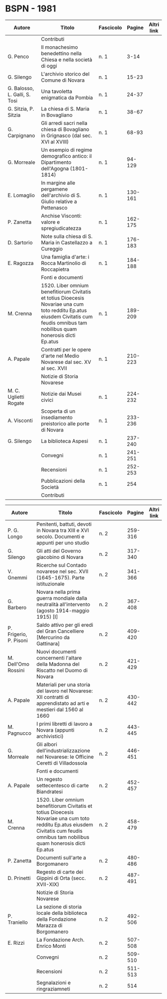 # BSPN - 1981

| Autore                        | Titolo                                                                                                                                                                              | Fascicolo | Pagine  | Altri link |
|-------------------------------|-------------------------------------------------------------------------------------------------------------------------------------------------------------------------------------|-----------|---------|------------|
|                               | Contributi                                                                                                                                                                          |           |         |
| G. Penco                      | Il monachesimo benedettino nella Chiesa e nella società di oggi                                                                                                                     | n. 1      | 3-14    |            |
| G. Silengo                    | L'archivio storico del Comune di Novara                                                                                                                                             | n. 1      | 15-23   |            |
| G. Balosso, L. Galli, S. Tosi | Una tavoletta enigmatica da Pombia                                                                                                                                                  | n. 1      | 24-37   |            |
| G. Sitzia, P. Sitzia          | La chiesa di S. Maria in Bovagliano                                                                                                                                                 | n. 1      | 38-67   |            |
| G. Carpignano                 | Gli arredi sacri nella chiesa di Bovagliano in Grignasco (dal sec. XVI al XVIII)                                                                                                    | n. 1      | 68-93   |            |
| G. Morreale                   | Un esempio di regime demografico antico: il Dipartimento dell'Agogna (1801-1814)                                                                                                    | n. 1      | 94-129  |            |
| E. Lomaglio                   | In margine alle pergamene dell'archivio di S. Giulio relative a Pettenasco                                                                                                          | n. 1      | 130-161 |            |
| P. Zanetta                    | Anchise Visconti: valore e spregiudicatezza                                                                                                                                         | n. 1      | 162-175 |            |
| D. Sartorio                   | Note sulla chiesa di S. Maria in Castellazzo a Cureggio                                                                                                                             | n. 1      | 176-183 |            |
| E. Ragozza                    | Una famiglia d'arte: i Rocca Martinolio di Roccapietra                                                                                                                              | n. 1      | 184-188 |            |
|                               | Fonti e documenti                                                                                                                                                                   |           |         |            |
| M. Crenna                     | 1520. Liber omnium benefitiorum Civitatis et totius Dioecesis Novariae una cum toto redditu Ep.atus eiusdem Civitatis cum feudis omnibus tam nobilibus quam honerosis dicti Ep.atus | n. 1      | 189-209 |            |
| A. Papale                     | Contratti per le opere d'arte nel Medio Novarese dal sec. XV al sec. XVII                                                                                                           | n. 1      | 210-223 |            |
|                               | Notizie di Storia Novarese                                                                                                                                                          |           |         |            |
| M. C. Uglietti Rogate         | Notizie dai Musei civici                                                                                                                                                            | n. 1      | 224-232 |            |
| A. Visconti                   | Scoperta di un insediamento preistorico alle porte di Novara                                                                                                                        | n. 1      | 233-236 |            |
| G. Silengo                    | La biblioteca Aspesi                                                                                                                                                                | n. 1      | 237-240 |            |
|                               | Convegni                                                                                                                                                                            | n. 1      | 241-251 |            |
|                               | Recensioni                                                                                                                                                                          | n. 1      | 252-253 |            |
|                               | Pubblicazioni della Società                                                                                                                                                         | n. 1      | 254     |            |
|                               | Contributi                                                                                                                                                                          |           |         |            |

| Autore                 | Titolo                                                                                                                                                                              | Fascicolo | Pagine  | Altri link |
|------------------------|-------------------------------------------------------------------------------------------------------------------------------------------------------------------------------------|-----------|---------|------------|
| P. G. Longo            | Penitenti, battuti, devoti in Novara tra XIII e XVI secolo. Documenti e appunti per uno studio                                                                                      | n. 2      | 259-316 |            |
| G. Silengo             | Gli atti del Governo giacobino di Novara                                                                                                                                            | n. 2      | 317-340 |            |
| V. Gnemmi              | Ricerche sul Contado novarese nel sec. XVII (1645-1675). Parte istituzionale                                                                                                        | n. 2      | 341-366 |            |
| G. Barbero             | Novara nella prima guerra mondiale dalla neutralità all'intervento (agosto 1914-maggio 1915) [I]                                                                                    | n. 2      | 367-408 |            |
| P. Frigerio, P. Pisoni | Saldo attivo per gli eredi del Gran Cancelliere [Mercurino da Gattinara]                                                                                                            | n. 2      | 409-420 |            |
| M. Dell'Omo Rossini    | Nuovi documenti concernenti l'altare della Madonna del Riscatto nel Duomo di Novara                                                                                                 | n. 2      | 421-429 |            |
| A. Papale              | Materiali per una storia del lavoro nel Novarese: XII contratti di apprendistato ad arti e mestieri dal 1560 al 1660                                                                | n. 2      | 430-442 |            |
| M. Pagnucco            | I primi libretti di lavoro a Novara (appunti archivistici)                                                                                                                          | n. 2      | 443-445 |            |
| G. Morreale            | Gli albori dell'industrializzazione nel Novarese: le Officine Ceretti di Villadossola                                                                                               | n. 2      | 446-451 |            |
|                        | Fonti e documenti                                                                                                                                                                   |           |         |            |
| A. Papale              | Un regesto settecentesco di carte Biandratesi                                                                                                                                       | n. 2      | 452-457 |            |
| M. Crenna              | 1520. Liber omnium benefitiorum Civitatis et totius Dioecesis Novariae una cum toto redditu Ep.atus eiusdem Civitatis cum feudis omnibus tam nobilibus quam honerosis dicti Ep.atus | n. 2      | 458-479 |            |
| P. Zanetta             | Documenti sull'arte a Borgomanero                                                                                                                                                   | n. 2      | 480-486 |            |
| D. Prinetti            | Regesto di carte dei Gippini di Orta (secc. XVII-XIX)                                                                                                                               | n. 2      | 487-491 |            |
|                        | Notizie di Storia Novarese                                                                                                                                                          |           |         |            |
| P. Traniello           | La sezione di storia locale della biblioteca della Fondazione Marazza di Borgomanero                                                                                                | n. 2      | 492-506 |            |
| E. Rizzi               | La Fondazione Arch. Enrico Monti                                                                                                                                                    | n. 2      | 507-508 |            |
|                        | Convegni                                                                                                                                                                            | n. 2      | 509-510 |            |
|                        | Recensioni                                                                                                                                                                          | n. 2      | 511-513 |            |
|                        | Segnalazioni e ringraziamneti                                                                                                                                                       | n. 2      | 514     |            |
